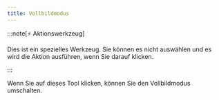 ```yaml
---
title: Vollbildmodus
---
```


:::note[⚡ Aktionswerkzeug]

Dies ist ein spezielles Werkzeug.
Sie können es nicht auswählen und es wird die Aktion ausführen, wenn Sie darauf klicken.

:::

Wenn Sie auf dieses Tool klicken, können Sie den Vollbildmodus umschalten.
